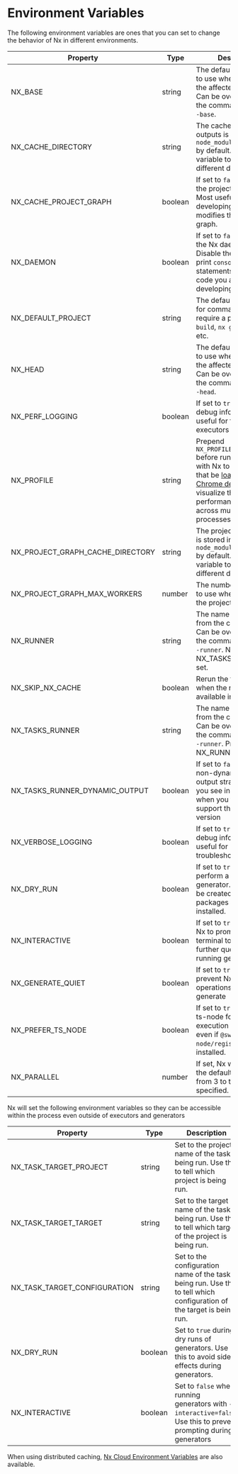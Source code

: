# Environment Variables

The following environment variables are ones that you can set to change the behavior of Nx in different environments.

| Property                         | Type    | Description                                                                                                                                                                                                                            |
| -------------------------------- | ------- | -------------------------------------------------------------------------------------------------------------------------------------------------------------------------------------------------------------------------------------- |
| NX_BASE                          | string  | The default base branch to use when calculating the affected projects. Can be overridden on the command line with `--base`.                                                                                                            |
| NX_CACHE_DIRECTORY               | string  | The cache for task outputs is stored in `node_modules/.cache/nx` by default. Set this variable to use a different directory.                                                                                                           |
| NX_CACHE_PROJECT_GRAPH           | boolean | If set to `false`, disables the project graph cache. Most useful when developing a plugin that modifies the project graph.                                                                                                             |
| NX_DAEMON                        | boolean | If set to `false`, disables the Nx daemon process. Disable the daemon to print `console.log` statements in plugin code you are developing.                                                                                             |
| NX_DEFAULT_PROJECT               | string  | The default project used for commands which require a project. e.g. `nx build`, `nx g component`, etc.                                                                                                                                 |
| NX_HEAD                          | string  | The default head branch to use when calculating the affected projects. Can be overridden on the command line with `--head`.                                                                                                            |
| NX_PERF_LOGGING                  | boolean | If set to `true`, will print debug information useful for for profiling executors and Nx itself                                                                                                                                        |
| NX_PROFILE                       | string  | Prepend `NX_PROFILE=profile.json` before running targets with Nx to generate a file that be [loaded in Chrome dev tools](/recipes/troubleshooting/performance-profiling) to visualize the performance of Nx across multiple processes. |
| NX_PROJECT_GRAPH_CACHE_DIRECTORY | string  | The project graph cache is stored in `node_modules/.cache/nx` by default. Set this variable to use a different directory.                                                                                                              |
| NX_PROJECT_GRAPH_MAX_WORKERS     | number  | The number of workers to use when calculating the project graph.                                                                                                                                                                       |
| NX_RUNNER                        | string  | The name of task runner from the config to use. Can be overridden on the command line with `--runner`. Not read if NX_TASKS_RUNNER is set.                                                                                             |
| NX_SKIP_NX_CACHE                 | boolean | Rerun the tasks even when the results are available in the cache                                                                                                                                                                       |
| NX_TASKS_RUNNER                  | string  | The name of task runner from the config to use. Can be overridden on the command line with `--runner`. Preferred over NX_RUNNER.                                                                                                       |
| NX_TASKS_RUNNER_DYNAMIC_OUTPUT   | boolean | If set to `false`, will use non-dynamic terminal output strategy (what you see in CI), even when you terminal can support the dynamic version                                                                                          |
| NX_VERBOSE_LOGGING               | boolean | If set to `true`, will print debug information useful for troubleshooting                                                                                                                                                              |
| NX_DRY_RUN                       | boolean | If set to `true`, will perform a dry run of the generator. No files will be created and no packages will be installed.                                                                                                                 |
| NX_INTERACTIVE                   | boolean | If set to `true`, will allow Nx to prompt you in the terminal to answer some further questions when running generators.                                                                                                                |
| NX_GENERATE_QUIET                | boolean | If set to `true`, will prevent Nx logging file operations during generate                                                                                                                                                              |
| NX_PREFER_TS_NODE                | boolean | If set to `true`, Nx will use ts-node for local execution of plugins even if `@swc-node/register` is installed.                                                                                                                        |
| NX_PARALLEL                | number | If set, Nx will override the default parallelism from 3 to the value specified.                                                                                                                        |

Nx will set the following environment variables so they can be accessible within the process even outside of executors and generators

| Property                     | Type    | Description                                                                                                           |
| ---------------------------- | ------- | --------------------------------------------------------------------------------------------------------------------- |
| NX_TASK_TARGET_PROJECT       | string  | Set to the project name of the task being run. Use this to tell which project is being run.                           |
| NX_TASK_TARGET_TARGET        | string  | Set to the target name of the task being run. Use this to tell which target of the project is being run.              |
| NX_TASK_TARGET_CONFIGURATION | string  | Set to the configuration name of the task being run. Use this to tell which configuration of the target is being run. |
| NX_DRY_RUN                   | boolean | Set to `true` during dry runs of generators. Use this to avoid side effects during generators.                        |
| NX_INTERACTIVE               | boolean | Set to `false` when running generators with `--interactive=false`. Use this to prevent prompting during generators    |

When using distributed caching, [Nx Cloud Environment Variables](/nx-cloud/reference/env-vars) are also available.
